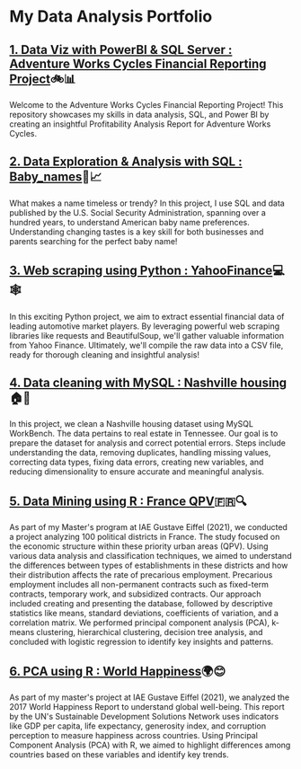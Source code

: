 # My Data Analysis Portfolio

## [1. Data Viz with PowerBI & SQL Server : Adventure Works Cycles Financial Reporting Project](https://github.com/jjivaldoDA/Power-BI-financial-report-project)🚲📊
Welcome to the Adventure Works Cycles Financial Reporting Project! This repository showcases my skills in data analysis, SQL, and Power BI by creating an insightful Profitability Analysis Report for Adventure Works Cycles.

## [2. Data Exploration & Analysis with SQL : Baby_names](https://github.com/jjivaldoDA/Baby_names)👶📈
What makes a name timeless or trendy? In this project, I use SQL and data published by the U.S. Social Security Administration, spanning over a hundred years, to understand American baby name preferences. Understanding changing tastes is a key skill for both businesses and parents searching for the perfect baby name!

## [3. Web scraping using Python : YahooFinance](https://github.com/jjivaldoDA/YahooFinanceWebScraping)💻🕸️
In this exciting Python project, we aim to extract essential financial data of leading automotive market players. By leveraging powerful web scraping libraries like requests and BeautifulSoup, we'll gather valuable information from Yahoo Finance. Ultimately, we'll compile the raw data into a CSV file, ready for thorough cleaning and insightful analysis!

## [4. Data cleaning with MySQL : Nashville housing](https://github.com/jjivaldoDA/Nashville-housing-data-cleaning)🏠🧹
In this project, we clean a Nashville housing dataset using MySQL WorkBench. The data pertains to real estate in Tennessee. Our goal is to prepare the dataset for analysis and correct potential errors. Steps include understanding the data, removing duplicates, handling missing values, correcting data types, fixing data errors, creating new variables, and reducing dimensionality to ensure accurate and meaningful analysis.

## [5. Data Mining using R : France QPV](https://github.com/jjivaldoDA/Data_mining_QPV)🇫🇷🔍
As part of my Master's program at IAE Gustave Eiffel (2021), we conducted a project analyzing 100 political districts in France. The study focused on the economic structure within these priority urban areas (QPV). Using various data analysis and classification techniques, we aimed to understand the differences between types of establishments in these districts and how their distribution affects the rate of precarious employment. Precarious employment includes all non-permanent contracts such as fixed-term contracts, temporary work, and subsidized contracts. Our approach included creating and presenting the database, followed by descriptive statistics like means, standard deviations, coefficients of variation, and a correlation matrix. We performed principal component analysis (PCA), k-means clustering, hierarchical clustering, decision tree analysis, and concluded with logistic regression to identify key insights and patterns.

## [6. PCA using R : World Happiness](https://github.com/jjivaldoDA/World_Happiness)🌍😊
As part of my master's project at IAE Gustave Eiffel (2021), we analyzed the 2017 World Happiness Report to understand global well-being. This report by the UN's Sustainable Development Solutions Network uses indicators like GDP per capita, life expectancy, generosity index, and corruption perception to measure happiness across countries. Using Principal Component Analysis (PCA) with R, we aimed to highlight differences among countries based on these variables and identify key trends.



